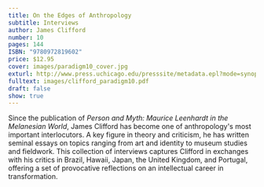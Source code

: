 ```yaml
---
title: On the Edges of Anthropology
subtitle: Interviews
author: James Clifford
number: 10
pages: 144
ISBN: "9780972819602"
price: $12.95
cover: images/paradigm10_cover.jpg
exturl: http://www.press.uchicago.edu/presssite/metadata.epl?mode=synopsis&bookkey=3638454
fulltext: images/clifford_paradigm10.pdf
draft: false
show: true
---
```

Since the publication of *Person and Myth: Maurice Leenhardt in the Melanesian World*, James Clifford has become one of anthropology's most important interlocutors. A key figure in theory and criticism, he has written seminal essays on topics ranging from art and identity to museum studies and fieldwork. This collection of interviews captures Clifford in exchanges with his critics in Brazil, Hawaii, Japan, the United Kingdom, and Portugal, offering a set of provocative reflections on an intellectual career in transformation.
